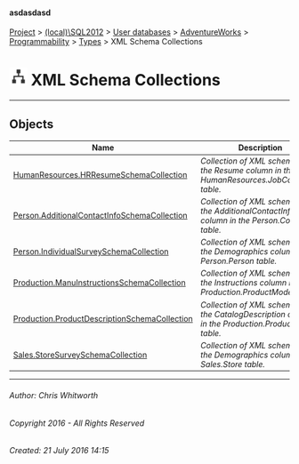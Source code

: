 #### asdasdasd

[Project](../../../../../../index.md) > [(local)\\SQL2012](../../../../../index.md) > [User databases](../../../../index.md) > [AdventureWorks](../../../index.md) > [Programmability](../../index.md) > [Types](../index.md) > XML Schema Collections

# ![XML Schema Collections](../../../../../../Images/XmlSchemaCollection32.png) XML Schema Collections

---

## <a name="#objects"></a>Objects

| Name | Description |
|---|---|
| [HumanResources.HRResumeSchemaCollection](HRResumeSchemaCollection.md) | _Collection of XML schemas for the Resume column in the HumanResources.JobCandidate table._ |
| [Person.AdditionalContactInfoSchemaCollection](AdditionalContactInfoSchemaCollection.md) | _Collection of XML schemas for the AdditionalContactInfo column in the Person.Contact table._ |
| [Person.IndividualSurveySchemaCollection](IndividualSurveySchemaCollection.md) | _Collection of XML schemas for the Demographics column in the Person.Person table._ |
| [Production.ManuInstructionsSchemaCollection](ManuInstructionsSchemaCollection.md) | _Collection of XML schemas for the Instructions column in the Production.ProductModel table._ |
| [Production.ProductDescriptionSchemaCollection](ProductDescriptionSchemaCollection.md) | _Collection of XML schemas for the CatalogDescription column in the Production.ProductModel table._ |
| [Sales.StoreSurveySchemaCollection](StoreSurveySchemaCollection.md) | _Collection of XML schemas for the Demographics column in the Sales.Store table._ |


---

###### Author:  Chris Whitworth

###### Copyright 2016 - All Rights Reserved

###### Created: 21 July 2016 14:15

